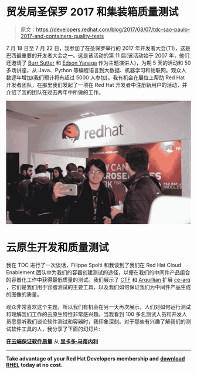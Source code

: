 # 贸发局圣保罗 2017 和集装箱质量测试

> 原文：<https://developers.redhat.com/blog/2017/08/07/tdc-sao-paulo-2017-and-containers-quality-tests>

7 月 18 日至 7 月 22 日，我参加了在圣保罗举行的 2017 年开发者大会(T1)，这是巴西最重要的开发者大会之一。这是该活动的第 11 届(该活动始于 2007 年，他们还邀请了 [Burr Sutter](https://twitter.com/burrsutter) 和 [Edson Yanaga](https://twitter.com/yanaga) 作为主题演讲人)，为期 5 天的活动和 50 多场讲座，从 Java、Python 等编程语言到大数据、机器学习和物联网。观众人数逐年增加(我们预计将有超过 5000 人参加)。我有机会在展位上帮助 Red Hat 开发者团队，在那里我们发起了一项在 Red Hat 开发者中注册新用户的活动，并介绍了我的团队在过去两年中所做的工作。

![](img/4ca26eeb969b233ae3f53f2e0f10ec22.png)

# **云原生开发和质量测试**

我在 TDC 进行了一次谈话，Filippe Spolti 和我谈到了我们在 Red Hat Cloud Enablement 团队中为我们的容器创建测试的途径，以便在我们的中间件产品组合的容器化工作中获得最低质量的测试。我们展示了 [CTF](https://github.com/Containers-Testing-Framework) 和 [Arquillian](http://arquillian.org/) 扩展 [ce-arq](https://github.com/jboss-openshift/ce-arq) ，它们是我们用于容器测试的主要工具，以及我们如何保证我们为中间件产品生成的图像的质量。

观众非常喜欢这个主题，所以我们有机会在另一天再次展示，人们对如何运行测试和理解我们工作的云原生特性非常感兴趣。当我看到 100 多名测试人员和开发人员愿意听我们谈论软件测试和容器时，我印象深刻。对于那些有兴趣了解我们的测试软件工具的人，我分享了下面的幻灯片:

**[在云端保证软件质量](//www.slideshare.net/rimolive/ensuring-software-quality-in-the-cloud)** 从 ****[里卡多·马蒂内利](https://www.slideshare.net/rimolive)****

* * *

**Take advantage of your Red Hat Developers membership and** [**download RHEL**](http://developers.redhat.com/products/rhel/download/) **today at no cost.**